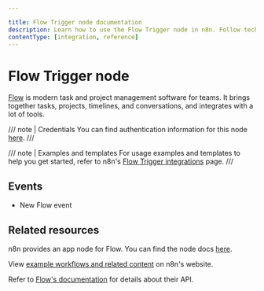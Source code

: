 ```yaml
---

title: Flow Trigger node documentation
description: Learn how to use the Flow Trigger node in n8n. Follow technical documentation to integrate Flow Trigger node into your workflows.
contentType: [integration, reference]
---
```


# Flow Trigger node

[Flow](https://www.getflow.com/) is modern task and project management software for teams. It brings together tasks, projects, timelines, and conversations, and integrates with a lot of tools.

/// note | Credentials
You can find authentication information for this node [here](/integrations/builtin/credentials/flow.md).
///

///  note  | Examples and templates
For usage examples and templates to help you get started, refer to n8n's [Flow Trigger integrations](https://n8n.io/integrations/flow-trigger/) page.
///

## Events

* New Flow event

## Related resources

n8n provides an app node for Flow. You can find the node docs [here](/integrations/builtin/app-nodes/n8n-nodes-base.flow.md).

View [example workflows and related content](https://n8n.io/integrations/flow-trigger/) on n8n's website.

Refer to [Flow's documentation](https://developer.getflow.com/api/) for details about their API.
